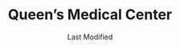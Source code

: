 ---
layout: location-page
date: Last Modified
description: "Local COVID-19 testing is available at Queen’s Medical Center in Honolulu, Hawaii, USA."
permalink: "locations/hawaii/honolulu/queens-medical-center/"
tags:
  - locations
  - hawaii
title: Queen’s Medical Center
uniqueName: queens-medical-center
state: Hawaii
stateAbbr: HI
hood: "Punchbowl"
address: "1301 Punchbowl St"
city: "Honolulu"
zip: "96813"
zipsNearby: "96701 96861 96706 96712 96717 96801 96802 96803 96804 96805 96806 96807 96808 96809 96810 96811 96812 96813 96814 96815 96816 96817 96818 96819 96820 96821 96822 96823 96824 96825 96826 96828 96830 96836 96837 96838 96839 96840 96841 96843 96844 96846 96847 96848 96849 96850 96853 96858 96859 96860 96898 96729 96730 96731 96734 96863 96742 96744 96748 96757 96759 96762 96770 96782 96786 96789 96854 96857 96791 96792 96795 96707 96709 96797 96827 96835" 
mapUrl: "http://maps.apple.com/?q=Queens+Medical+Center&address=1301+Punchbowl+St,Honolulu,Hawaii,96813"
locationType: Drive-thru
phone: "808-691-2619"
website: "https://www.queens.org/covid19/home"
onlineBooking: undefined
closed: undefined
closedUpdate: May 25th, 2020
notes: "By appointment only."
days: Everyday
hours: 10AM-6PM
ctaMessage: Learn more
ctaUrl: "https://www.queens.org/covid19/home"
---